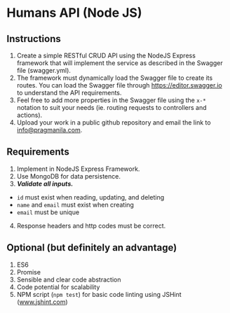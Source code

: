 # Humans API (Node JS)

## Instructions
1. Create a simple RESTful CRUD API using the NodeJS Express framework that will implement the service as described in the Swagger file (swagger.yml).
2. The framework must dynamically load the Swagger file to create its routes. You can load the Swagger file through https://editor.swagger.io to understand the API requirements.
3. Feel free to add more properties in the Swagger file using the `x-*` notation to suit your needs (ie. routing requests to controllers and actions).
4. Upload your work in a public github repository and email the link to info@pragmanila.com.

## Requirements
1. Implement in NodeJS Express Framework.
2. Use MongoDB for data persistence.
3. ***Validate all inputs.*** 
  - `id` must exist when reading, updating, and deleting
  - `name` and `email` must exist when creating
  - `email` must be unique
4. Response headers and http codes must be correct.

## Optional (but definitely an advantage)
1. ES6
2. Promise
3. Sensible and clear code abstraction
4. Code potential for scalability
5. NPM script (`npm test`) for basic code linting using JSHint (www.jshint.com)

